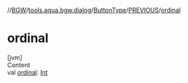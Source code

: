 //[BGW](../../../../index.md)/[tools.aqua.bgw.dialog](../../index.md)/[ButtonType](../index.md)/[PREVIOUS](index.md)/[ordinal](ordinal.md)



# ordinal  
[jvm]  
Content  
val [ordinal](ordinal.md): [Int](https://kotlinlang.org/api/latest/jvm/stdlib/kotlin/-int/index.html)  



